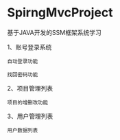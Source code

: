 # SpirngMvcProject
基于JAVA开发的SSM框架系统学习

1、账号登录系统
	
	自动登录功能
	
	找回密码功能

2、项目管理列表
	
	项目的增删改功能

3、用户管理列表

	用户数据列表
